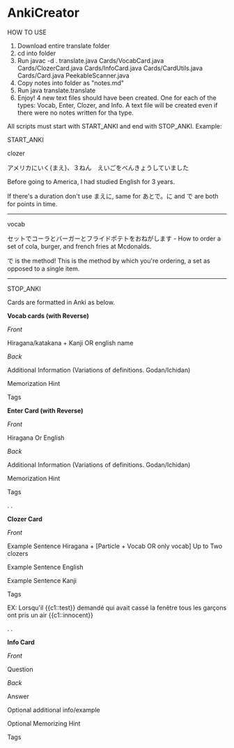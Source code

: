 # AnkiCreator

HOW TO USE
1. Download entire translate folder
2. cd into folder
3. Run javac -d . translate.java Cards/VocabCard.java Cards/ClozerCard.java Cards/InfoCard.java Cards/CardUtils.java Cards/Card.java PeekableScanner.java
4. Copy notes into folder as "notes.md"
5. Run java translate.translate
6. Enjoy! 4 new text files should have been created. One for each of the types: Vocab, Enter, Clozer, and Info. A text file will be created 
even if there were no notes written for tha type.

All scripts must start with START_ANKI and end with STOP_ANKI. 
Example:

START_ANKI

clozer

アメリカにいく{まえ}、３ねん　えいごをべんきょうしていました

Before going to America, I had studied English for 3 years.

If there's a duration don't use まえに, same for あとで。に and で are both for points in time.

---

vocab

セットでコーラとバーガーとフライドポテトをおねがします - How to order a set of cola, burger, and french fries at Mcdonalds.

で is the method! This is the method by which you're ordering, a set as opposed to a single item.

---
STOP_ANKI


Cards are formatted in Anki as below.

**Vocab cards (with Reverse)**

*Front*

Hiragana/katakana + Kanji OR english name


*Back*

Additional Information (Variations of definitions. Godan/Ichidan)

Memorization Hint

Tags


**Enter Card (with Reverse)**

*Front*

Hiragana Or English


*Back*

Additional Information (Variations of definitions. Godan/Ichidan)

Memorization Hint

Tags

.
.

**Clozer Card**

*Front*

Example Sentence Hiragana + [Particle + Vocab OR only vocab] Up to Two clozers

Example Sentence English

Example Sentence Kanji

Tags

EX: Lorsqu'il {{c1::test}} demandé qui avait cassé la fenêtre tous les garçons ont pris un air {{c1::innocent}}

.
.

**Info Card**

*Front*

Question

*Back*

Answer

Optional additional info/example

Optional Memorizing Hint

Tags
